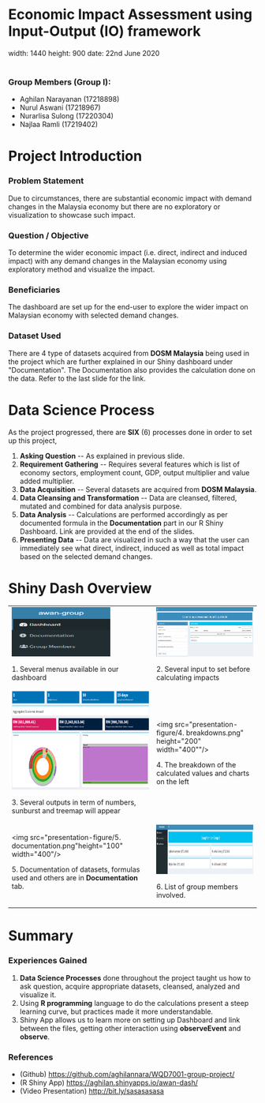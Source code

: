 Economic Impact Assessment using Input-Output (IO) framework
=============================================================
width: 1440
height: 900
date: 22nd June 2020
<br>
<br>

### Group Members (Group I):
- Aghilan Narayanan (17218898)
- Nurul Aswani (17218967)
- Nurarlisa Sulong (17220304)
- Najlaa Ramli (17219402)


Project Introduction
========================================================
### Problem Statement
Due to circumstances, there are substantial economic impact with demand changes in the Malaysia economy but there are no exploratory or visualization to showcase such impact.   


### Question / Objective
To determine the wider economic impact (i.e. direct, indirect and induced impact) with any demand changes in the Malaysian economy using exploratory method and visualize the impact. 

### Beneficiaries
The dashboard are set up for the end-user to explore the wider impact on Malaysian economy with selected demand changes. 

### Dataset Used
There are 4 type of datasets acquired from **DOSM Malaysia** being used in the project which are further explained in our Shiny dashboard under "Documentation". The Documentation also provides the calculation done on the data. Refer to the last slide for the link. 



Data Science Process
========================================================
As the project progressed, there are **SIX** (6) processes done in order to set up this project, 

1. **Asking Question** -- As explained in previous slide.
2. **Requirement Gathering** -- Requires several features which is list of economy sectors, employment count, GDP, output multiplier and value added multiplier. 
3. **Data Acquisition** -- Several datasets are acquired from **DOSM Malaysia**. 
4. **Data Cleansing and Transformation** -- Data are cleansed, filtered, mutated and combined for data analysis purpose.   
5. **Data Analysis** -- Calculations are performed accordingly as per documented formula in the **Documentation** part in our R Shiny Dashboard. Link are provided at the end of the slides.  
6. **Presenting Data** -- Data are visualized in such a way that the user can immediately see what direct, indirect, induced as well as total impact based on the selected demand changes. 

Shiny Dash Overview
========================================================


|  | |
| ----- | ---- |
| <img src="presentation-figure/1. menus.png" height="100" width="200"/> <p>1. Several menus available in our dashboard </p>| <img src="presentation-figure/2. dashboard.png" height="100" width="400"/> <p>2. Several input to set before calculating impacts </p>|
| <img src="presentation-figure/3. calculated.png" height="200" width="400"/> <p>3. Several outputs in term of numbers, sunburst and treemap will appear </p> | <img src="presentation-figure/4. breakdowns.png" height="200" width="400""/> <p>4. The breakdown of the calculated values and charts on the left</p> |
| <img src="presentation-figure/5. documentation.png"height="100" width="400"/> <p>5. Documentation of datasets, formulas used and others are in <b>Documentation</b> tab.</p> | <img src="presentation-figure/6. members.png" height="100" width="400"/> <p>6. List of group members involved.</p> |

Summary
=======================================================
### Experiences Gained
1. **Data Science Processes** done throughout the project taught us how to ask question, acquire appropriate datasets, cleansed, analyzed and visualize it.  
2. Using **R programming** language to do the calculations present a steep learning curve, but practices made it more understandable. 
3. Shiny App allows us to learn more on setting up Dashboard and link between the files, getting other interaction using **observeEvent** and **observe**.

### References

- (Github) https://github.com/aghilannara/WQD7001-group-project/
- (R Shiny App) https://aghilan.shinyapps.io/awan-dash/
- (Video Presentation) http://bit.ly/sasasasasa